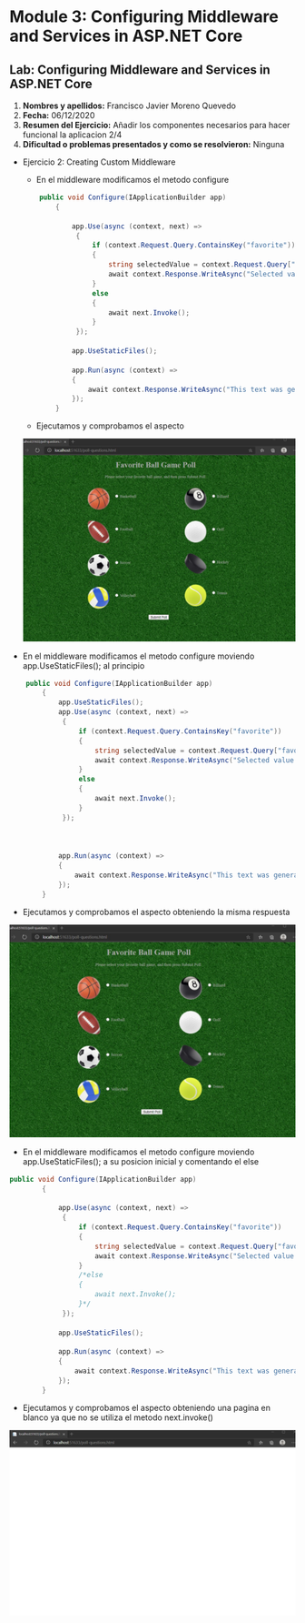# Module 3: Configuring Middleware and Services in ASP.NET Core

## Lab: Configuring Middleware and Services in ASP.NET Core 

1. **Nombres y apellidos:** Francisco Javier Moreno Quevedo
2. **Fecha:** 06/12/2020
3. **Resumen del Ejercicio:**  Añadir los componentes necesarios para hacer funcional la aplicacion 2/4
4. **Dificultad o problemas presentados y como se resolvieron:** Ninguna



- Ejercicio 2: Creating Custom Middleware

  - En el middleware modificamos el metodo configure

  ```cs
      public void Configure(IApplicationBuilder app)
          {
  
              app.Use(async (context, next) =>
               {
                   if (context.Request.Query.ContainsKey("favorite"))
                   {
                       string selectedValue = context.Request.Query["favorite"];
                       await context.Response.WriteAsync("Selected value is: " + selectedValue);
                   }
                   else
                   {
                       await next.Invoke();
                   }
               });
  
              app.UseStaticFiles();
  
              app.Run(async (context) =>
              {
                  await context.Response.WriteAsync("This text was generated by the app.Run middleware.");
              });
          }
  ```

  - Ejecutamos y comprobamos el aspecto

  

  ![](./img/Captura1.jpg)

- En el middleware modificamos el metodo configure moviendo app.UseStaticFiles(); al principio

```cs
    public void Configure(IApplicationBuilder app)
        {
			app.UseStaticFiles();
            app.Use(async (context, next) =>
             {
                 if (context.Request.Query.ContainsKey("favorite"))
                 {
                     string selectedValue = context.Request.Query["favorite"];
                     await context.Response.WriteAsync("Selected value is: " + selectedValue);
                 }
                 else
                 {
                     await next.Invoke();
                 }
             });

            

            app.Run(async (context) =>
            {
                await context.Response.WriteAsync("This text was generated by the app.Run middleware.");
            });
        }
```

- Ejecutamos y comprobamos el aspecto obteniendo la misma respuesta

  

![](./img/Captura1.jpg)



- En el middleware modificamos el metodo configure moviendo app.UseStaticFiles(); a su posicion inicial y comentando el else

```cs
public void Configure(IApplicationBuilder app)
        {
            
            app.Use(async (context, next) =>
             {
                 if (context.Request.Query.ContainsKey("favorite"))
                 {
                     string selectedValue = context.Request.Query["favorite"];
                     await context.Response.WriteAsync("Selected value is: " + selectedValue);
                 }
                 /*else
                 {
                     await next.Invoke();
                 }*/
             });

            app.UseStaticFiles();

            app.Run(async (context) =>
            {
                await context.Response.WriteAsync("This text was generated by the app.Run middleware.");
            });
        }
```

- Ejecutamos y comprobamos el aspecto obteniendo una pagina en blanco ya que no se utiliza el metodo next.invoke()



![](./img/Captura3.jpg)